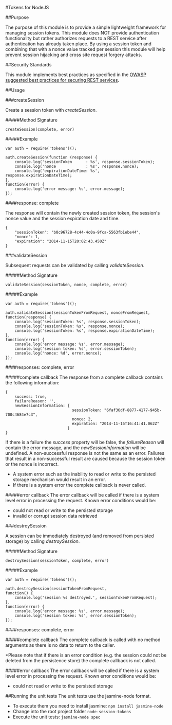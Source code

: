 #Tokens for NodeJS

##Purpose

The purpose of this module is to provide a simple lightweight framework for managing session tokens. 
This module does NOT provide authentication functionality but rather authorizes requests to a REST service 
after authentication has already taken place.  By using a session token and combining that with a nonce value tracked
per session this module will help prevent session hijacking and cross site request forgery attacks.

##Security Standards

This module implements best practices as specified in the [OWASP](http://www.owasp.org) [suggested best practices for securing REST services](https://www.owasp.org/index.php/REST_Security_Cheat_Sheet).

##Usage

###createSession

Create a session token with *createSession*.

#####Method Signature

	createSession(complete, error)

#####Example

	var auth = require('tokens')();

	auth.createSession(function (response) {
		console.log('sessionToken      : %s', response.sessionToken);
		console.log('nonce             : %s', response.nonce);
		console.log('expirationDateTime: %s', response.expirationDateTime);
	},
	function(error) {
		console.log('error message: %s', error.message);
	});

####response: complete

The response will contain the newly created session token, the session's nonce value and the session expiration date and time.

	{
	    "sessionToken": "b0c96728-4c44-4c0a-9fca-5563fb1ebe44",
	    "nonce": 1,
	    "expiration": "2014-11-15T20:02:43.450Z"
	}

###validateSession

Subsequent requests can be validated by calling *validateSession*.

#####Method Signature

	validateSession(sessionToken, nonce, complete, error)

#####Example

	var auth = require('tokens')();

	auth.validateSession(sessionTokenFromRequest, nonceFromRequest,
	function(response) {
		console.log('sessionToken: %s', response.sessionToken);
		console.log('sessionToken: %s', response.nonce);
		console.log('sessionToken: %s', response.expirationDateTime);
	},
	function(error) {
		console.log('error message: %s', error.message);
		console.log('session token: %s', error.sessionToken);
		console.log('nonce: %d', error.nonce);
	});

####responses: complete, error

#####complete callback
The response from a complete callback contains the following information:

	{
		success: true,
		failureReason: '',
		newSessionInformation: {
								 sessionToken: "6faf36df-8877-4177-945b-700c4684e7c3",
								 nonce: 2,
								 expiration: "2014-11-16T16:41:41.062Z"
							   }
	}

If there is a failure the *success* property will be false, the *failureReason* will contain the error message, and the *newSessionInformation* will be undefined.
A non-successful response is not the same as an error.  Failures that result in a non-successful result are caused because the session token or the nonce is incorrect.

- A system error such as the inability to read or write to the persisted storage mechanism would result in an error.
- If there is a system error the complete callback is never called.

#####error callback
The error callback will be called if there is a system level error in processing the request. Known error conditions would be:

- could not read or write to the persisted storage
- invalid or corrupt session data retrieved

###destroySession

A session can be immediately destroyed (and removed from persisted storage) by calling *destroySession*.

#####Method Signature

	destroySession(sessionToken, complete, error)

#####Example

	var auth = require('tokens')();

	auth.destroySession(sessionTokenFromRequest,
	function() {
		console.log('session %s destroyed.', sessionTokenFromRequest);
	},
	function(error) {
		console.log('error message: %s', error.message);
		console.log('session token: %s', error.sessionToken);
	});

####responses: complete, error

#####complete callback
The complete callback is called with no method arguments as there is no data to return to the caller.

*Please note that if there is an error condition (e.g. the session could not be deleted from the persistence store) the complete callback is not called.

#####error callback
The error callback will be called if there is a system level error in processing the request. Known error conditions would be:

- could not read or write to the persisted storage

##Running the unit tests
The unit tests use the jasmine-node format.

- To execute them you need to install jasmine: `npm install jasmine-node`
- Change into the root project folder `node-session-tokens`
- Execute the unit tests: `jasmine-node spec`
